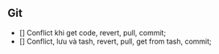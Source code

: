## Git
- [] Conflict khi get code, revert, pull, commit;
- [] Conflict, lưu và tash, revert, pull, get from tash, commit;


